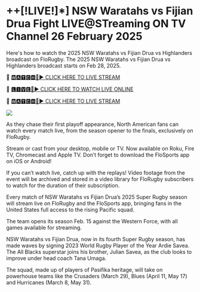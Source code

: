 # ++[!LIVE!]*] NSW Waratahs vs Fijian Drua Fight LIVE@STreaming ON TV Channel 26 February 2025
Here's how to watch the 2025 NSW Waratahs vs Fijian Drua vs Highlanders broadcast on FloRugby. The 2025 NSW Waratahs vs Fijian Drua vs Highlanders broadcast starts on Feb 28, 2025.

🔴 [🆆🅰🆃🅲🅷🔴▶️ CLICK HERE TO LIVE STREAM](https://supnw-rufdn-mnw-wam.blogspot.com/)

🔴 [🅻🅸🆅🅴🔴▶️ CLICK HERE TO WATCH LIVE ONLINE](https://supnw-rufdn-mnw-wam.blogspot.com/)

🔴 [🆆🅰🆃🅲🅷🔴▶️ CLICK HERE TO LIVE STREAM](https://supnw-rufdn-mnw-wam.blogspot.com/)

<a href="https://supnw-rufdn-mnw-wam.blogspot.com/"><img src="https://i.ibb.co.com/dwF5dRdX/28cd7b-76a1e82b4c4e436f9965ac3414ee448b-mv2.gif"></a>

As they chase their first playoff appearance, North American fans can watch every match live, from the season opener to the finals, exclusively on FloRugby.

Stream or cast from your desktop, mobile or TV. Now available on Roku, Fire TV, Chromecast and Apple TV. Don’t forget to download the FloSports app on iOS or Android!

If you can’t watch live, catch up with the replays! Video footage from the event will be archived and stored in a video library for FloRugby subscribers to watch for the duration of their subscription.

Every match of NSW Waratahs vs Fijian Drua’s 2025 Super Rugby season will stream live on FloRugby and the FloSports app, bringing fans in the United States full access to the rising Pacific squad.

The team opens its season Feb. 15 against the Western Force, with all games available for streaming.

NSW Waratahs vs Fijian Drua, now in its fourth Super Rugby season, has made waves by signing 2023 World Rugby Player of the Year Ardie Savea. The All Blacks superstar joins his brother, Julian Savea, as the club looks to improve under head coach Tana Umaga.

The squad, made up of players of Pasifika heritage, will take on powerhouse teams like the Crusaders (March 29), Blues (April 11, May 17) and Hurricanes (March 8, May 31).

  
